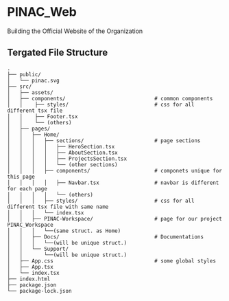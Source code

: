 # PINAC_Web

Building the Official Website of the Organization


## Tergated File Structure

    .
    ├── public/
    │   └── pinac.svg
    ├── src/
    │   ├── assets/
    │   ├── components/                             # common components
    │   │    ├── styles/                            # css for all different tsx file
    │   │    ├── Footer.tsx
    │   │    └── (others)
    │   ├── pages/
    │   │   ├── Home/
    │   │   │   ├── sections/                       # page sections
    │   │   │   │   ├── HeroSection.tsx
    │   │   │   │   ├── AboutSection.tsx
    │   │   │   │   ├── ProjectsSection.tsx
    │   │   │   │   └── (other sections)
    │   │   │   ├── components/                     # componets unique for this page
    │   │   │   │   ├── Navbar.tsx                  # navbar is different for each page
    │   │   │   │   └── (others)
    │   │   │   ├── styles/                         # css for all different tsx file with same name
    │   │   │   └── index.tsx
    │   │   ├── PINAC-Workspace/                    # page for our project PINAC_Workspace
    │   │   │   └──(same struct. as Home)
    │   │   ├── Docs/                               # Documentations
    │   │   │   └──(will be unique struct.)
    │   │   └── Support/
    │   │       └──(will be unique struct.)
    │   ├── App.css                                 # some global styles
    │   ├── App.tsx
    │   └── index.tsx
    ├── index.html
    ├── package.json
    └── package-lock.json
